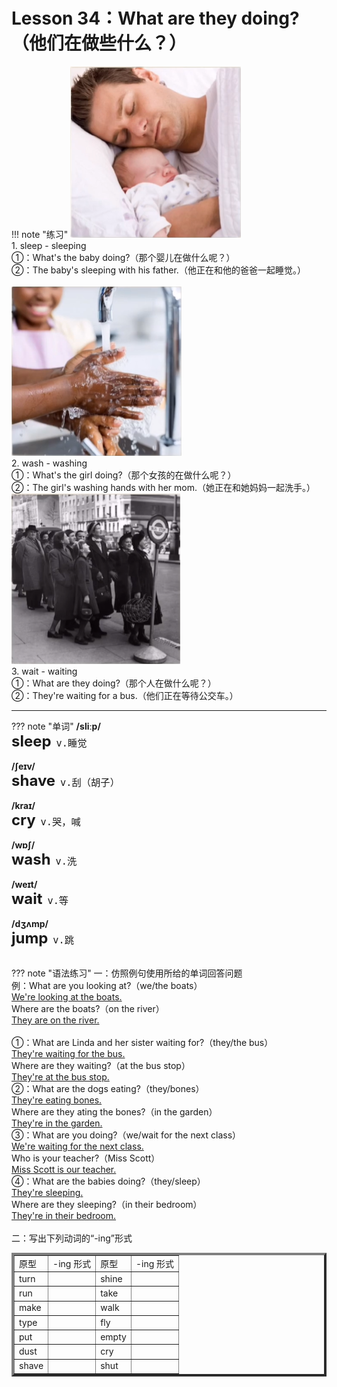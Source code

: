 # Lesson 34：What are they doing?（他们在做些什么？）


!!! note "练习"
    ![](../img/Frist/Lesson-34/Lesson-34_01.png)<br>
    1. sleep - sleeping<br>
    ①：What's the baby doing?（那个婴儿在做什么呢？）<br>
    ②：The baby's sleeping with his father.（他正在和他的爸爸一起睡觉。）<br>
    <br>
    ![](../img/Frist/Lesson-34/Lesson-34_02.png)<br>
    2. wash - washing<br>
    ①：What's the girl doing?（那个女孩的在做什么呢？）<br>
    ②：The girl's washing hands with her mom.（她正在和她妈妈一起洗手。）<br>
    ![](../img/Frist/Lesson-34/Lesson-34_03.png)<br>
    3. wait - waiting<br>
    ①：What are they doing?（那个人在做什么呢？）<br>
    ②：They're waiting for a bus.（他们正在等待公交车。）<br>


---
??? note "单词"
    **/sliːp/**<br>
    <font size=5>**sleep**</font>&nbsp;&nbsp;<font size=4>`v.睡觉`</font><br>
    <br>
    **/ʃeɪv/**<br>
    <font size=5>**shave**</font>&nbsp;&nbsp;<font size=4>`v.刮（胡子）`</font><br>
    <br>
    **/kraɪ/**<br>
    <font size=5>**cry**</font>&nbsp;&nbsp;<font size=4>`v.哭，喊`</font><br>
    <br>
    **/wɒʃ/**<br>
    <font size=5>**wash**</font>&nbsp;&nbsp;<font size=4>`v.洗`</font><br>
    <br>
    **/weɪt/**<br>
    <font size=5>**wait**</font>&nbsp;&nbsp;<font size=4>`v.等`</font><br>
    <br>
    **/dʒʌmp/**<br>
    <font size=5>**jump**</font>&nbsp;&nbsp;<font size=4>`v.跳`</font><br>
    <br>


??? note "语法练习"
    一：仿照例句使用所给的单词回答问题<br>
    例：What are you looking at?（we/the boats）<br>
    <u>We're looking at the boats.</u><br>
    Where are the boats?（on the river）<br>
    <u>They are on the river.</u><br>
    <br>
    ①：What are Linda and her sister waiting for?（they/the bus）<br>
    <u>They're waiting for the bus.</u><br>
    Where are they waiting?（at the bus stop）<br>
    <u>They're at the bus stop.</u><br>
    ②：What are the dogs eating?（they/bones）<br>
    <u>They're eating bones.</u><br>
    Where are they ating the bones?（in the garden）<br>
    <u>They're in the garden.</u><br>
    ③：What are you doing?（we/wait for the next class）<br>
    <u>We're waiting for the next class.</u><br>
    Who is your teacher?（Miss Scott）<br>
    <u>Miss Scott is our teacher.</u><br>
    ④：What are the babies doing?（they/sleep）<br>
    <u>They're sleeping.</u><br>
    Where are they sleeping?（in their bedroom）<br>
    <u>They're in their bedroom.</u><br>
    <br>
    二：写出下列动词的“-ing”形式<br>
    <table border=4>
        <tr>
            <td>原型</td>
            <td>-ing 形式</td>
            <td>原型</td>
            <td>-ing 形式</td>
        </tr>
        <tr>
            <td>turn</td>
            <td title="turning"></td>
            <td>shine</td>
            <td title="shining"></td>
        </tr>
        <tr>
            <td>run</td>
            <td title="running"></td>
            <td>take</td>
            <td title="taking"></td>
        </tr>
        <tr>
            <td>make</td>
            <td title="making"></td>
            <td>walk</td>
            <td title="walking"></td>
        </tr>
        <tr>
            <td>type</td>
            <td title="typing"></td>
            <td>fly</td>
            <td title="flying"></td>
        </tr>
        <tr>
            <td>put</td>
            <td title="putting"></td>
            <td>empty</td>
            <td title="emptying"></td>
        </tr>
        <tr>
            <td>dust</td>
            <td title="dusting"></td>
            <td>cry</td>
            <td title="crying"></td>
        </tr>
        <tr>
            <td>shave</td>
            <td title="shaving"></td>
            <td>shut</td>
            <td title="shuting"></td>
        </tr>
    </table>



